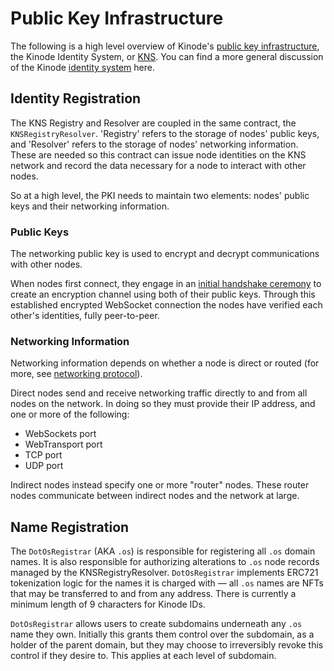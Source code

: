 # Public Key Infrastructure

The following is a high level overview of Kinode's [public key infrastructure](https://en.wikipedia.org/wiki/Public_key_infrastructure), the Kinode Identity System, or [KNS](https://github.com/kinode-dao/KNS).
You can find a more general discussion of the Kinode [identity system](./identity_system.md) here.

## Identity Registration

The KNS Registry and Resolver are coupled in the same contract, the `KNSRegistryResolver`.
'Registry' refers to the storage of nodes' public keys, and 'Resolver' refers to the storage of nodes' networking information.
These are needed so this contract can issue node identities on the KNS network and record the data necessary for a node to interact with other nodes.

So at a high level, the PKI needs to maintain two elements: nodes' public keys and their networking information.

### Public Keys

The networking public key is used to encrypt and decrypt communications with other nodes.

When nodes first connect, they engage in an [initial handshake ceremony](./networking_protocol.md#32-establishing-a-connection) to create an encryption channel using both of their public keys.
Through this established encrypted WebSocket connection the nodes have verified each other's identities, fully peer-to-peer.

### Networking Information

Networking information depends on whether a node is direct or routed (for more, see [networking protocol](./networking_protocol.md)).

Direct nodes send and receive networking traffic directly to and from all nodes on the network.
In doing so they must provide their IP address, and one or more of the following:
* WebSockets port
* WebTransport port
* TCP port
* UDP port

Indirect nodes instead specify one or more "router" nodes.
These router nodes communicate between indirect nodes and the network at large.

## Name Registration

The `DotOsRegistrar` (AKA `.os`) is responsible for registering all `.os` domain names.
It is also responsible for authorizing alterations to `.os` node records managed by the KNSRegistryResolver.
`DotOsRegistrar` implements ERC721 tokenization logic for the names it is charged with — all `.os` names are NFTs that may be transferred to and from any address.
There is currently a minimum length of 9 characters for Kinode IDs.

`DotOsRegistrar` allows users to create subdomains underneath any `.os` name they own.
Initially this grants them control over the subdomain, as a holder of the parent domain, but they may choose to irreversibly revoke this control if they desire to.
This applies at each level of subdomain.
